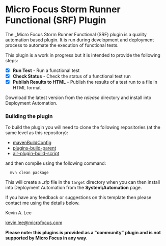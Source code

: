 # Micro Focus Storm Runner Functional (SRF) Plugin

The _Micro Focus Storm Runner Functional (SRF) plugin is a quality automation based plugin. 
It is run during development and deployment process to automate the execution of functional tests.

This plugin is a work in progress but it is intended to provide the following steps:

* [x] **Run Test** - Run a functional test
* [x] **Check Status** - Check the status of a functional test run
* [x] **Publish Results to HTML** - Publish the results of a test run to a file in HTML format

Download the latest version from the _release_ directory and install into Deployment Automation.

### Building the plugin

To build the plugin you will need to clone the following repositories (at the same level as this repository):

 - [mavenBuildConfig](https://github.com/sda-community-plugins/mavenBuildConfig)
 - [plugins-build-parent](https://github.com/sda-community-plugins/plugins-build-parent)
 - [air-plugin-build-script](https://github.com/sda-community-plugins/air-plugin-build-script)
 
 and then compile using the following command:
 ```
   mvn clean package
 ```  

This will create a _.zip_ file in the `target` directory when you can then install into Deployment Automation
from the **System\Automation** page.

If you have any feedback or suggestions on this template then please contact me using the details below.

Kevin A. Lee

kevin.lee@microfocus.com

**Please note: this plugins is provided as a "community" plugin and is not supported by Micro Focus in any way**.
